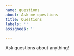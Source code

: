 ```yaml
---
name: questions
about: Ask me questions
title: Questions
labels: ''
assignees: ''

---
```


Ask questions about anything!
